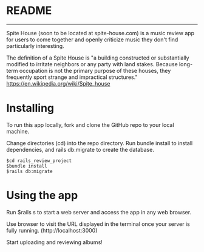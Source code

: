 # README
-------------------------------------------------------------------------

Spite House (soon to be located at spite-house.com) is a music review app for users to come together and openly criticize music they don't find particularly interesting.

The definition of a Spite House is "a building constructed or substantially modified to irritate neighbors or any party with land stakes. Because long-term occupation is not the primary purpose of these houses, they frequently sport strange and impractical structures." 
<https://en.wikipedia.org/wiki/Spite_house>

# Installing
To run this app locally, fork and clone the GitHub repo to your local machine.

Change directories (cd) into the repo directory. Run bundle install to install dependencies, and rails db:migrate to create the database.
```
$cd rails_review_project 
$bundle install
$rails db:migrate
```
# Using the app

Run $rails s to start a web server and access the app in any web browser.

Use browser to visit the URL displayed in the terminal once your server is fully running. (http://localhost:3000)

Start uploading and reviewing albums!